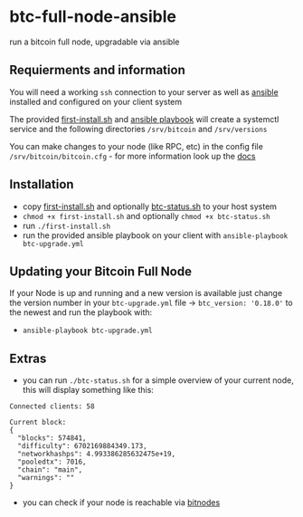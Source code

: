 # btc-full-node-ansible
run a bitcoin full node, upgradable via ansible

## Requierments and information

You will need a working `ssh` connection to your server as well as [ansible](https://github.com/ansible/ansible) installed and configured on your client system

The provided [first-install.sh](extras/first-install.sh) and [ansible playbook](btc-upgrade.yml) will create a systemctl service and the following directories `/srv/bitcoin` and `/srv/versions`

You can make changes to your node (like RPC, etc) in the config file `/srv/bitcoin/bitcoin.cfg` - for more information look up the [docs](https://en.bitcoin.it/wiki/Running_Bitcoin#Sample_Bitcoin.conf)

## Installation
-   copy [first-install.sh](extras/first-install.sh) and optionally [btc-status.sh](extras/btc-status.sh) to your host system
-   `chmod +x first-install.sh` and optionally `chmod +x btc-status.sh`
-   run `./first-install.sh`
-   run the provided ansible playbook on your client with `ansible-playbook btc-upgrade.yml`

## Updating your Bitcoin Full Node
If your Node is up and running and a new version is available just change the version number in your `btc-upgrade.yml` file -> `btc_version: '0.18.0'` to the newest and run the playbook with:
-   `ansible-playbook btc-upgrade.yml`

## Extras

-   you can run `./btc-status.sh` for a simple overview of your current node, this will display something like this:
```
Connected clients: 58

Current block:
{
  "blocks": 574841,
  "difficulty": 6702169884349.173,
  "networkhashps": 4.993386285632475e+19,
  "pooledtx": 7016,
  "chain": "main",
  "warnings": ""
}
```
-   you can check if your node is reachable via [bitnodes](https://bitnodes.earn.com/#join-the-network)